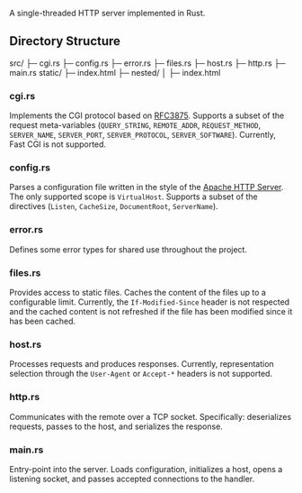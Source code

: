 A single-threaded HTTP server implemented in Rust.

## Directory Structure

src/
├─ cgi.rs
├─ config.rs
├─ error.rs
├─ files.rs
├─ host.rs
├─ http.rs
├─ main.rs
static/
├─ index.html
├─ nested/
│  ├─ index.html

### cgi.rs

Implements the CGI protocol based on [RFC3875](https://datatracker.ietf.org/doc/html/rfc3875). Supports a subset of the request meta-variables (`QUERY_STRING`, `REMOTE_ADDR`, `REQUEST_METHOD`, `SERVER_NAME`, `SERVER_PORT`, `SERVER_PROTOCOL`, `SERVER_SOFTWARE`). Currently, Fast CGI is not supported.

### config.rs

Parses a configuration file written in the style of the [Apache HTTP Server](https://httpd.apache.org/docs/2.4/configuring.html). The only supported scope is `VirtualHost`. Supports a subset of the directives (`Listen`, `CacheSize`, `DocumentRoot`, `ServerName`).

### error.rs

Defines some error types for shared use throughout the project.

### files.rs

Provides access to static files. Caches the content of the files up to a configurable limit. Currently, the `If-Modified-Since` header is not respected and the cached content is not refreshed if the file has been modified since it has been cached.

### host.rs

Processes requests and produces responses. Currently, representation selection through the `User-Agent` or `Accept-*` headers is not supported.

### http.rs

Communicates with the remote over a TCP socket. Specifically: deserializes requests, passes to the host, and serializes the response.

### main.rs

Entry-point into the server. Loads configuration, initializes a host, opens a listening socket, and passes accepted connections to the handler.
